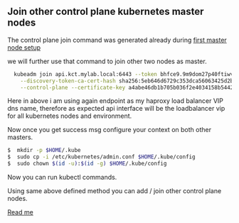## Join other control plane kubernetes master nodes

The control plane join command was generated already during [first master node setup](first-master.md) 

we will further use that command to join other two nodes as master.

```bash
  kubeadm join api.kct.mylab.local:6443 --token bhfce9.9m9dom27p40ftiwv \
    --discovery-token-ca-cert-hash sha256:5eb646d6729c353dca56063425d2b9b769097efef9184d147922b193a7878aad \
    --control-plane --certificate-key a4abe46db1b705b036f2e4034158b54427eeb779b5a4a00af0ff44c6ef350e14
```

Here in above i am using again endpoint as my haproxy load balancer VIP dns name, therefore as expected api interface will be the loadbalancer vip for all kubernetes nodes and environment.

Now once you get success msg configure your context on both other masters.

```bash
$  mkdir -p $HOME/.kube
$  sudo cp -i /etc/kubernetes/admin.conf $HOME/.kube/config
$  sudo chown $(id -u):$(id -g) $HOME/.kube/config
```

Now you can run kubectl commands.

Using same above defined method you can add / join other control plane nodes.


[Read me](README.md)
